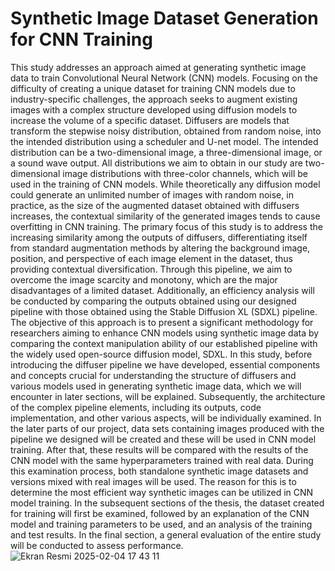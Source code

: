 # Synthetic Image Dataset Generation for CNN Training

This study addresses an approach aimed at generating synthetic image data to train Convolutional Neural Network (CNN) models. Focusing on the difficulty of creating a unique dataset for training CNN models due to industry-specific challenges, the approach seeks to augment existing images with a complex structure developed using diffusion models to increase the volume of a specific dataset.
Diffusers are models that transform the stepwise noisy distribution, obtained from random noise, into the intended distribution using a scheduler and U-net model. The intended distribution can be a two-dimensional image, a three-dimensional image, or a sound wave output. All distributions we aim to obtain in our study are two-dimensional image distributions with three-color channels, which will be used in the training of CNN models. While theoretically any diffusion model could generate an unlimited number of images with random noise, in practice, as the size of the augmented dataset obtained with diffusers increases, the contextual similarity of the generated images tends to cause overfitting in CNN training.
The primary focus of this study is to address the increasing similarity among the outputs of diffusers, differentiating itself from standard augmentation methods by altering the background image, position, and perspective of each image element in the dataset, thus providing contextual diversification. Through this pipeline, we aim to overcome the image scarcity and monotony, which are the major disadvantages of a limited dataset. Additionally, an efficiency analysis will be conducted by comparing the outputs obtained using our designed pipeline with those obtained using the Stable Diffusion XL (SDXL) pipeline. The objective of this approach is to present a significant methodology for researchers aiming to enhance CNN models using synthetic image data by comparing the context manipulation ability of our established pipeline with the widely used open-source diffusion model, SDXL.
In this study, before introducing the diffuser pipeline we have developed, essential components and concepts crucial for understanding the structure of diffusers and various models used in generating synthetic image data, which we will encounter in later sections, will be explained. Subsequently, the architecture of the complex pipeline elements, including its outputs, code implementation, and other various aspects, will be individually examined.
In the later parts of our project, data sets containing images produced with the pipeline we designed will be created and these will be used in CNN model training. After that, these results will be compared with the results of the CNN model with the same hyperparameters trained with real data. During this examination process, both standalone synthetic image datasets and versions mixed with real images will be used. The reason for this is to determine the most efficient way synthetic images can be utilized in CNN model training.
In the subsequent sections of the thesis, the dataset created for training will first be examined, followed by an explanation of the CNN model and training parameters to be used, and an analysis of the training and test results. In the final section, a general evaluation of the entire study will be conducted to assess performance.
![Ekran Resmi 2025-02-04 17 43 11](https://github.com/user-attachments/assets/b3cb8fe1-f6fc-4fdf-ad02-773a353392f2)
